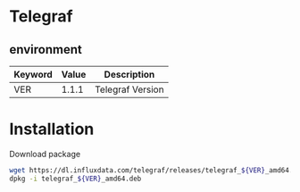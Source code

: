 # Telegraf

## environment

Keyword     | Value                 | Description
----        | ----                  | ----
VER         | 1.1.1     | Telegraf Version

# Installation

Download package

~~~bash
wget https://dl.influxdata.com/telegraf/releases/telegraf_${VER}_amd64.deb
dpkg -i telegraf_${VER}_amd64.deb
~~~

